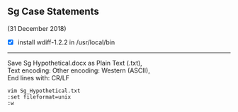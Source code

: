 ## Sg Case Statements

(31 December 2018)

- [x] install wdiff-1.2.2 in /usr/local/bin
---
Save Sg Hypothetical.docx as Plain Text (.txt),\
Text encoding: Other encoding: Western (ASCII),\
End lines with: CR/LF
```
vim Sg_Hypothetical.txt
:set fileformat=unix
:w
```


